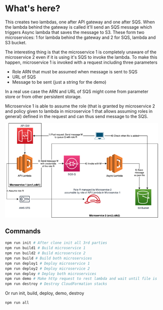 # What's here?

This creates two lambdas, one after API gateway and one after SQS. When the lambda behind the gateway is called it'll send an SQS message which triggers Async lambda that saves the message to S3. These form two microservices: 1 for lambda behind the gateway and 2 for SQS, lambda and S3 bucket.

The interesting thing is that the microservice 1 is completely unaware of the microservice 2 even if it is using it's SQS to invoke the lambda. To make this happen, microservice 1 is invoked with a request including three parameters

* Role ARN that must be assumed when message is sent to SQS 
* URL of SQS
* Message to be sent (just a string for the demo)

In a real use case the ARN and URL of SQS might come from parameter store or from other persistent storage.

Microservice 1 is able to assume the role (that is granted by microservice 2 and policy given to lambda in microservice 1 that allows assuming roles in general) defined in the request and can thus send message to the SQS.

![plot](../sketches/sqs-assume-architecture.png)

## Commands

```bash
npm run init # After clone init all 3rd parties
npm run build1 # Build microservice 1
npm run build2 # Build microservice 2
npm run build # Build both microservices
npm run deploy1 # Deploy microservice 1
npm run deploy2 # Deploy microservice 2
npm run deploy # Deploy both microservices
npm run demo # Make http request to rest lambda and wait until file is added to S3
npm run destroy # Destroy CloudFormation stacks
```

Or run init, build, deploy, demo, destroy

```bash
npm run all
```
